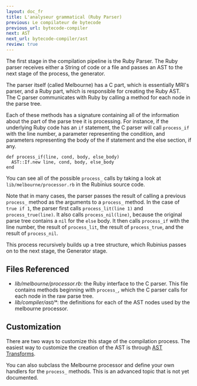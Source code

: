 ```yaml
---
layout: doc_fr
title: L'analyseur grammatical (Ruby Parser)
previous: Le compilateur de bytecode
previous_url: bytecode-compiler
next: AST
next_url: bytecode-compiler/ast
review: true
---
```


The first stage in the compilation pipeline is the Ruby Parser. The Ruby
parser receives either a String of code or a file and passes an AST to
the next stage of the process, the generator.

The parser itself (called Melbourne) has a C part, which is essentially
MRI's parser, and a Ruby part, which is responsible for creating the Ruby
AST. The C parser communicates with Ruby by calling a method for each
node in the parse tree.

Each of these methods has a signature containing all of the information
about the part of the parse tree it is processing. For instance, if the
underlying Ruby code has an `if` statement, the C parser will call
`process_if` with the line number, a parameter representing the
condition, and parameters representing the body of the if statement and
the else section, if any.

    def process_if(line, cond, body, else_body)
      AST::If.new line, cond, body, else_body
    end

You can see all of the possible `process_` calls by taking a look at
`lib/melbourne/processor.rb` in the Rubinius source code.

Note that in many cases, the parser passes the result of calling a
previous `process_` method as the arguments to a `process_` method. In
the case of `true if 1`, the parser first calls `process_lit(line 1)` and
`process_true(line)`. It also calls `process_nil(line)`, because the
original parse tree contains a `nil` for the `else` body. It then calls
`process_if` with the line number, the result of `process_lit`, the
result of `process_true`, and the result of `process_nil`.

This process recursively builds up a tree structure, which Rubinius passes
on to the next stage, the Generator stage.

## Files Referenced

* *lib/melbourne/processor.rb*: the Ruby interface to the C parser. This
  file contains methods beginning with `process_`, which the C parser
  calls for each node in the raw parse tree.
* *lib/compiler/ast/\**: the definitions for each of the AST nodes used
  by the melbourne processor.

## Customization

There are two ways to customize this stage of the compilation process.
The easiest way to customize the creation of the AST is through
[AST Transforms](/bytecode-compilation/transformations/).

You can also subclass the Melbourne processor and define your own
handlers for the `process_` methods. This is an advanced topic that is
not yet documented.

